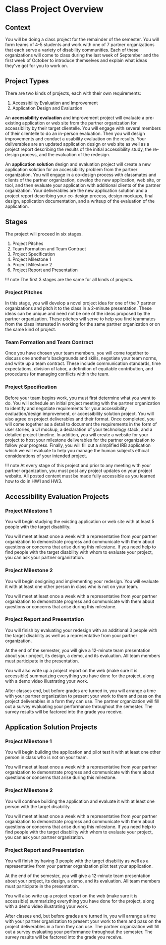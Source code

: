 # Class Project Overview

## Context

You will be doing a class project for the remainder of the semester. You will form teams of 4-5 students and work with one of 7 partner organizations that each serve a variety of disability communities. Each of these organizations will come to class during the last week of September and the first week of October to introduce themselves and explain what ideas they've got for you to work on.

## Project Types

There are two kinds of projects, each with their own requirements:

1. Accessibility Evaluation and Improvement
1. Application Design and Evaluation

An **accessibility evaluation** and improvement project will evaluate a pre-existing application or web site from the partner organization for accessibility by their target clientelle. You will engage with several members of their clientelle to do an in-person evaluation. Then you will design improvements and conduct a usability evaluation on the results. Your deliverables are an updated application design or web site as well as a project report describing the results of the initial accessibility study, the re-design process, and the evaluation of the redesign.

An **application solution** design and evaluation project will create a new application solution for an accessibility problem from the partner organization. You will engage in a co-design process with classmates and clients of the partner organization, develop the new application, web site, or tool, and then evaluate your application with additional clients of the partner organization. Your deliverables are the new application solution and a project report describing your co-design process, design mockups, final design, application documentation, and a writeup of the evaluation of the application. 

## Stages

The project will proceed in six stages. 

1. Project Pitches
1. Team Formation and Team Contract
1. Project Specification
1. Project Milestone 1
1. Project Milestone 2
1. Project Report and Presentation

!!! note 
The first 3 stages are the same for all kinds of projects.


### Project Pitches

In this stage, you will develop a novel project idea for one of the 7 partner organizations and pitch it to the class in a 2-minute presentation. These ideas can be unique and need not be one of the ideas proposed by the partner organization. These pitches will serve to help you find teammates from the class interested in working for the same partner organization or on the same kind of project. 

### Team Formation and Team Contract

Once you have chosen your team members, you will come together to discuss one another's backgrounds and skills, negotiate your team norms, and write up a team contract. These include communication standards, time expectations, division of labor, a definition of equitable contribution, and procedures for managing conflicts within the team.

### Project Specification

Before your team begins work, you must first determine what you want to do. You will schedule an initial project meeting with the partner organization to identify and negotiate requirements for your accessibility evaluation/design improvement, or accessibility solution project. You will also agree on project deliverables and their format. Once completed, you will come together as a detail to document the requirements in the form of user stories, a UI mockup, a declaration of your technology stack, and a detailed project timeline. In addition, you will create a website for your project to host your milestone deliverables for the partner organization to follow your progress. Finally, you will fill out a simplified IRB application which we will evaluate to help you manage the human subjects ethical considerations of your intended project.

!!! note 
At every stage of this project and prior to any meeting with your partner organization, you must post any project updates on your project website. All posted content must be made fully accessible as you learned how to do in HW1 and HW3. 

## Accessibility Evaluation Projects

### Project Milestone 1

You will begin studying the existing application or web site with at least 5 people with the target disability.

You will meet at least once a week with a representative from your partner organization to demonstrate progress and communicate with them about questions or concerns that arise during this milestone. If you need help to find people with the target disability with whom to evaluate your project, you can ask your partner organization.

### Project Milestone 2

You will begin designing and implementing your redesign. You will evaluate it with at least one other person in class who is not on your team.

You will meet at least once a week with a representative from your partner organization to demonstrate progress and communicate with them about questions or concerns that arise during this milestone. 

### Project Report and Presentation

You will finish by evaluating your redesign with an additional 3 people with the target disability as well as a representative from your partner organization. 

At the end of the semester, you will give a 12-minute team presentation about your project, its design, a demo, and its evaluation. All team members must participate in the presentation.

You will also write up a project report on the web (make sure it is accessible) summarizing everything you have done for the project, along with a demo video illustrating your work. 

After classes end, but before grades are turned in, you will arrange a time with your partner organization to present your work to them and pass on the project deliverables in a form they can use. The partner organization will fill out a survey evaluating your performance throughout the semester. The survey results will be factored into the grade you receive.


## Application Solution Projects

### Project Milestone 1

You will begin building the application and pilot test it with at least one other person in class who is not on your team.

You will meet at least once a week with a representative from your partner organization to demonstrate progress and communicate with them about questions or concerns that arise during this milestone. 

### Project Milestone 2

You will continue building the application and evaluate it with at least one person with the target disability. 

You will meet at least once a week with a representative from your partner organization to demonstrate progress and communicate with them about questions or concerns that arise during this milestone. If you need help to find people with the target disability with whom to evaluate your project, you can ask your partner organization.

### Project Report and Presentation

You will finish by having 3 people with the target disability as well as a representative from your partner organization pilot test your application.

At the end of the semester, you will give a 12-minute team presentation about your project, its design, a demo, and its evaluation. All team members must participate in the presentation.

You will also write up a project report on the web (make sure it is accessible) summarizing everything you have done for the project, along with a demo video illustrating your work. 

After classes end, but before grades are turned in, you will arrange a time with your partner organization to present your work to them and pass on the project deliverables in a form they can use. The partner organization will fill out a survey evaluating your performance throughout the semester. The survey results will be factored into the grade you receive.






